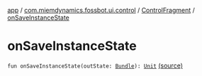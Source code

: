 [app](../../index.md) / [com.miemdynamics.fossbot.ui.control](../index.md) / [ControlFragment](index.md) / [onSaveInstanceState](./on-save-instance-state.md)

# onSaveInstanceState

`fun onSaveInstanceState(outState: `[`Bundle`](https://developer.android.com/reference/android/os/Bundle.html)`): `[`Unit`](https://kotlinlang.org/api/latest/jvm/stdlib/kotlin/-unit/index.html) [(source)](https://github.com/binyot/fossbot/tree/master/app/src/main/java/com/miemdynamics/fossbot/ui/control/ControlFragment.kt#L71)